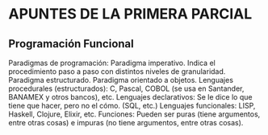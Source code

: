 # APUNTES DE LA PRIMERA PARCIAL
## Programación Funcional

Paradigmas de programación: 
Paradigma imperativo. Indica el procedimiento paso a paso con distintos niveles de granularidad.
Paradigma estructurado.
Paradigma orientado a objetos.
Lenguajes procedurales (estructurados): C, Pascal, COBOL (se usa en Santander, BANAMEX y otros bancos), etc.
Lenguajes declarativos: Se le dice lo que tiene que hacer, pero no el cómo. (SQL, etc.)
Lenguajes funcionales: LISP, Haskell, Clojure, Elixir, etc.
Funciones: Pueden ser puras (tiene argumentos, entre otras cosas) e impuras (no tiene argumentos, entre otras cosas).


